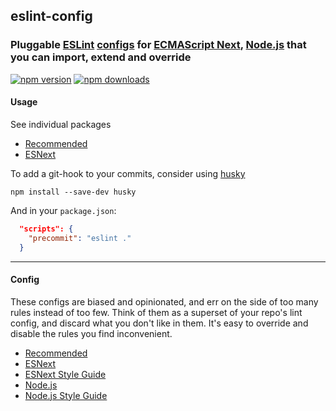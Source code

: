 ## eslint-config

### Pluggable [ESLint](http://eslint.org/docs/about/) [configs](http://eslint.org/docs/developer-guide/shareable-configs) for [ECMAScript Next](https://kangax.github.io/compat-table/esnext), [Node.js](https://nodejs.org) that you can import, extend and override

[![npm version][version-img]][npm-url]
[![npm downloads][downloads-img]][npm-url]

#### Usage

See individual packages

- [Recommended](https://github.com/nazarkulyk/eslint-config-esnext/tree/master/packages/recommended)
- [ESNext](https://github.com/nazarkulyk/eslint-config-esnext/tree/master/packages/esnext)

To add a git-hook to your commits, consider using [husky](https://github.com/typicode/husky)

```shell
npm install --save-dev husky
```

And in your `package.json`:

```json
  "scripts": {
    "precommit": "eslint ."
  }
```

---

#### Config

These configs are biased and opinionated, and err on the side of too many rules instead of too few. Think of them as a superset of your repo's lint config, and discard what you don't like in them. It's easy to override and disable the rules you find inconvenient.

- [Recommended](https://github.com/nazarkulyk/eslint-config-esnext/tree/master/packages/recommended)
- [ESNext](https://github.com/nazarkulyk/eslint-config-esnext/tree/master/packages/esnext)
- [ESNext Style Guide](https://github.com/nazarkulyk/eslint-config-esnext/tree/master/packages/esnext/style-guide)
- [Node.js](https://github.com/nazarkulyk/eslint-config-esnext/tree/master/packages/node)
- [Node.js Style Guide](https://github.com/nazarkulyk/eslint-config-esnext/tree/master/packages/node/style-guide)

[gitter-img]: https://badges.gitter.im/kunalgolani/eslint-config.svg
[gitter-url]: https://gitter.im/kunalgolani/eslint-config?utm_source=badge&utm_medium=badge&utm_campaign=pr-badge&utm_content=badge
[version-img]: https://img.shields.io/npm/v/@nazarkulyk/eslint-config-recommended.svg
[npm-url]: https://www.npmjs.com/package/@nazarkulyk/eslint-config-recommended
[downloads-img]: https://img.shields.io/npm/dt/@nazarkulyk/eslint-config-recommended.svg
[deps-url]: https://github.com/nazarkulyk/eslint-config-esnext/blob/master/package.json
